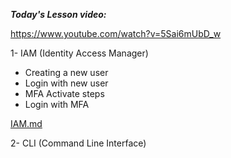 **_Today's Lesson video:_**

https://www.youtube.com/watch?v=5Sai6mUbD_w

1- IAM (Identity Access Manager)
- Creating a new user
- Login with new user
- MFA Activate steps
- Login with MFA

[IAM.md](https://github.com/fatihsomer/Cloud_Tech_Bootcamp/blob/main/2-AWS%20Services/17_08_2024/IAM.md)

2- CLI (Command Line Interface)
